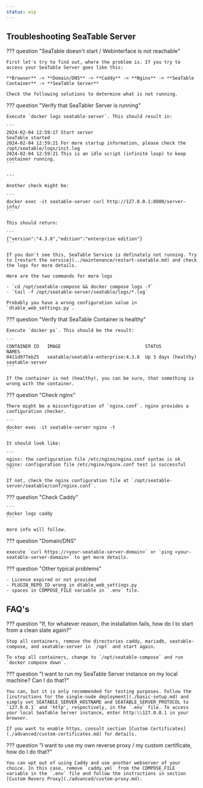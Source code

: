 ```yaml
---
status: wip
---
```


## Troubleshooting SeaTable Server

??? question "SeaTable doesn't start / Webinterface is not reachable"

    First let's try to find out, where the problem is. If you try to access your SeaTable Server goes like this:

    **Browser** -> **Domain/DNS** -> **Caddy** -> **Nginx** -> **SeaTable Container** -> **SeaTable Server**

    Check the following solutions to determine what is not running.

??? question "Verify that SeaTabler Server is running"

    Execute `docker logs seatable-server`. This should result in:

    ```
    2024-02-04 12:59:17 Start server
    SeaTable started
    2024-02-04 12:59:21 For more startup information, please check the /opt/seatable/logs/init.log
    2024-02-04 12:59:21 This is an idle script (infinite loop) to keep container running.
    ```

    ---

    Another check might be:

    ```
    docker exec -it seatable-server curl http://127.0.0.1:8000/server-info/
    ```

    This should return:

    ```
    {"version":"4.3.8","edition":"enterprise edition"}
    ```

    If you don't see this, SeaTable Service is definately not running. Try to [restart the service](../maintenance/restart-seatable.md) and check the logs for more details.

    Here are the two commands for more logs

    - `cd /opt/seatable-compose && docker compose logs -f`
    - `tail -f /opt/seatable-server/seatable/logs/*.log`

    Probably you have a wrong configuration value in `dtable_web_settings.py`.

??? question "Verify that SeaTable Container is healthy"

    Execute `docker ps`. This should be the result:

    ```
    CONTAINER ID   IMAGE                               STATUS                NAMES
    0411d977eb25   seatable/seatable-enterprise:4.3.8  Up 3 days (healthy)   seatable-server
    ```

    If the container is not (healthy), you can be sure, that something is wrong with the container.

??? question "Check nginx"

    There might be a misconfiguration of `nginx.conf`. nginx provides a configuration checker.

    ```
    docker exec -it seatable-server nginx -t
    ```

    It should look like:

    ```
    nginx: the configuration file /etc/nginx/nginx.conf syntax is ok
    nginx: configuration file /etc/nginx/nginx.conf test is successful
    ```

    If not, check the nginx configuration file at `/opt/seatable-server/seatable/conf/nginx.conf`.

??? question "Check Caddy"

    ```
    docker logs caddy
    ```

    more info will follow.

??? question "Domain/DNS"

    execute `curl https://<your-seatable-server-domain>` or `ping <your-seatable-server-domain>` to get more details.

??? question "Other typical problems"

    - License expired or not provided
    - PLUGIN_REPO_ID wrong in dtable_web_settings.py
    - spaces in COMPOSE_FILE variable in `.env` file.

<!--
## Troubleshoot Configuration Issues

...


**2. There is not welcome page from OnlyOffice**

If `https://SEATABLE_SERVER_HOSTNAME/onlyofficeds/welcome` shows a SeaTable error page, you should check the nginx configuration file.
Make sure that the two components are added and that there are no nginx errors and restart nginx.

```bash
cd /opt/seatable/seatable-data/seatable/conf
nano nginx.conf
```

**3. OnlyOffice Welcome page is shown but document does not open**

Check your configuration of `dtable_web_settings.py`. Make sure that you added your public SeaTable Server address. Make sure that `jwt-token` is the same in `dtable_web_settings.py` and `docker-compose.yml`.

## Networking Issues

...

---

Ports müssen offen sein
security headers vielleicth im Bereich Proxy.
-->

## FAQ's

??? question "If, for whatever reason, the installation fails, how do I to start from a clean slate again?"

    Stop all containers, remove the directories caddy, mariadb, seatable-compose, and seatable-server in `/opt` and start again.

    To stop all containers, change to `/opt/seatable-compose` and run `docker compose down`.

??? question "I want to run my SeaTable Server instance on my local machine? Can I do that?"

    You can, but it is only recommended for testing purposes. Follow the [instructions for the single-node deployment](./basic-setup.md) and simply set SEATABLE_SERVER_HOSTNAME and SEATABLE_SERVER_PROTOCOL to `127.0.0.1` and 'http', respectively, in the `.env` file. To access your local SeaTable Server instance, enter http:\\127.0.0.1 in your browser.

    If you want to enable https, consult section [Custom Certificates](./advanced/custom-certificates.md) for details.

??? question "I want to use my own reverse proxy / my custom certificate, how do I do that?"

    You can opt out of using Caddy and use another webserver of your choice. In this case, remove `caddy.yml` from the COMPOSE_FILE variable in the `.env` file and follow the instructions in section [Custom Revers Proxy](./advanced/custom-proxy.md).

<!--
- spaces in the COMPOSE_FILE
- activate logging (gehört hier nciht hin.)

collabora: expire time zurücksetzen für hosting discovery durch .env parameter.

---

onlyoffice und collabora brauchen offene ports.
security header sind wichtig.

-- weitere häufige probleme:

- PLUGIN_REPO_ID ist leer, deshalb können plugins nicht installiert werden.
- superuser neu setzen -> gehört unter maintenance
- license is wrong, seatable startet nicht.

Das backup script muss schöner gemacht werden. -> cronjobs...
-->
